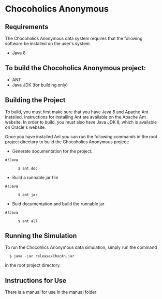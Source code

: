# Chocoholics Anonymous

## Requirements

The Chocoholics Anonymous data system requires that the following software be installed on the user's system:

* Java 8
## To build the Chocoholics Anonymous project:

* ANT
* Java JDK (for building only)

## Building the Project

To build, you must first make sure that you have Java 8 and Apache Ant installed. Instructions for installing Ant are available on the Apache Ant website. In order to build, you must also have Java JDK 8, which is available on Oracle's website.

Once you have installed Ant you can run the following commands in the root project directory to build the Chocoholics Anonymous project:

* Generate documentation for the project.
   
```
#!Java

      $ ant doc
```

* Build a runnable jar file
    
```
#!Java

      $ ant jar
```

* Buid documentation and build the runnable jar
    
```
#!Java

      $ ant all
```

## Running the Simulation

To run the Chocohlics Anonymous data simulation, simply run the command

      $ java -jar release/ChocAn.jar

in the root project directory.

## Instructions for Use
There is a manual for use in the manual folder